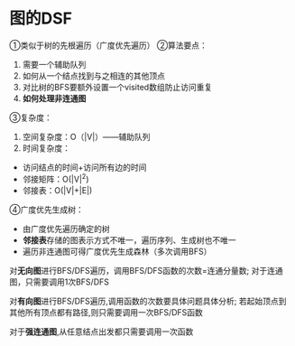 

# 图的DSF

①类似于树的先根遍历（广度优先遍历）
②算法要点：
1. 需要一个辅助队列
2. 如何从一个结点找到与之相连的其他顶点
3. 对比树的BFS要额外设置一个visited数组防止访问重复
4. **如何处理非连通图**

③复杂度：
1. 空间复杂度：O（|V|）——辅助队列
2. 时间复杂度：
- 访问结点的时间+访问所有边的时间
- 邻接矩阵：O(|V|$^2$)
- 邻接表：O(|V|+|E|)

④广度优先生成树：
- 由广度优先遍历确定的树
- **邻接表**存储的图表示方式不唯一，遍历序列、生成树也不唯一
- 遍历非连通图可得广度优先生成森林（多次调用BFS）




对**无向图**进行BFS/DFS遍历，调用BFS/DFS函数的次数=连通分量数; 对于连通图，只需要调用1次BFS/DFS

对**有向图**进行BFS/DFS遍历,调用函数的次数要具体问题具体分析; 若起始顶点到其他所有顶点都有路径,则只需要调用一次BFS/DFS函数

 对于**强连通图**,从任意结点出发都只需要调用一次函数
<!--stackedit_data:
eyJoaXN0b3J5IjpbMTM2MjM5NzYwMiw0NDA5MDU2MTldfQ==
-->